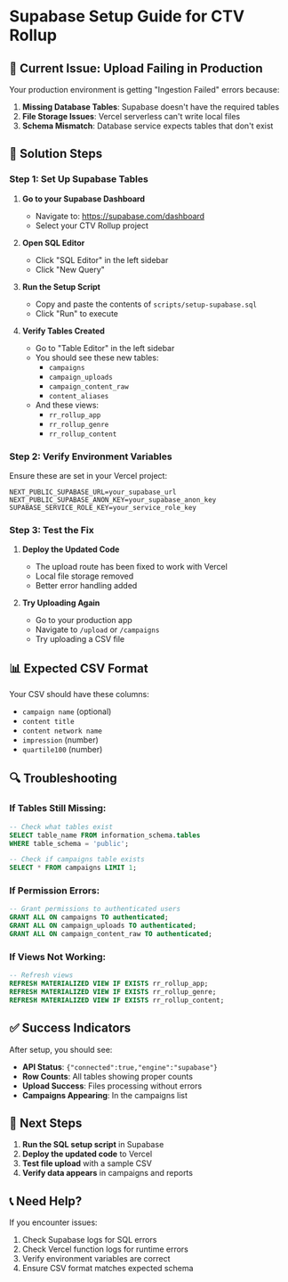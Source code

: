# Supabase Setup Guide for CTV Rollup

## 🚨 Current Issue: Upload Failing in Production

Your production environment is getting "Ingestion Failed" errors because:
1. **Missing Database Tables**: Supabase doesn't have the required tables
2. **File Storage Issues**: Vercel serverless can't write local files
3. **Schema Mismatch**: Database service expects tables that don't exist

## 🔧 Solution Steps

### Step 1: Set Up Supabase Tables

1. **Go to your Supabase Dashboard**
   - Navigate to: https://supabase.com/dashboard
   - Select your CTV Rollup project

2. **Open SQL Editor**
   - Click "SQL Editor" in the left sidebar
   - Click "New Query"

3. **Run the Setup Script**
   - Copy and paste the contents of `scripts/setup-supabase.sql`
   - Click "Run" to execute

4. **Verify Tables Created**
   - Go to "Table Editor" in the left sidebar
   - You should see these new tables:
     - `campaigns`
     - `campaign_uploads` 
     - `campaign_content_raw`
     - `content_aliases`
   - And these views:
     - `rr_rollup_app`
     - `rr_rollup_genre`
     - `rr_rollup_content`

### Step 2: Verify Environment Variables

Ensure these are set in your Vercel project:

```env
NEXT_PUBLIC_SUPABASE_URL=your_supabase_url
NEXT_PUBLIC_SUPABASE_ANON_KEY=your_supabase_anon_key
SUPABASE_SERVICE_ROLE_KEY=your_service_role_key
```

### Step 3: Test the Fix

1. **Deploy the Updated Code**
   - The upload route has been fixed to work with Vercel
   - Local file storage removed
   - Better error handling added

2. **Try Uploading Again**
   - Go to your production app
   - Navigate to `/upload` or `/campaigns`
   - Try uploading a CSV file

## 📊 Expected CSV Format

Your CSV should have these columns:
- `campaign name` (optional)
- `content title`
- `content network name`
- `impression` (number)
- `quartile100` (number)

## 🔍 Troubleshooting

### If Tables Still Missing:
```sql
-- Check what tables exist
SELECT table_name FROM information_schema.tables 
WHERE table_schema = 'public';

-- Check if campaigns table exists
SELECT * FROM campaigns LIMIT 1;
```

### If Permission Errors:
```sql
-- Grant permissions to authenticated users
GRANT ALL ON campaigns TO authenticated;
GRANT ALL ON campaign_uploads TO authenticated;
GRANT ALL ON campaign_content_raw TO authenticated;
```

### If Views Not Working:
```sql
-- Refresh views
REFRESH MATERIALIZED VIEW IF EXISTS rr_rollup_app;
REFRESH MATERIALIZED VIEW IF EXISTS rr_rollup_genre;
REFRESH MATERIALIZED VIEW IF EXISTS rr_rollup_content;
```

## ✅ Success Indicators

After setup, you should see:
- **API Status**: `{"connected":true,"engine":"supabase"}`
- **Row Counts**: All tables showing proper counts
- **Upload Success**: Files processing without errors
- **Campaigns Appearing**: In the campaigns list

## 🚀 Next Steps

1. **Run the SQL setup script** in Supabase
2. **Deploy the updated code** to Vercel
3. **Test file upload** with a sample CSV
4. **Verify data appears** in campaigns and reports

## 📞 Need Help?

If you encounter issues:
1. Check Supabase logs for SQL errors
2. Check Vercel function logs for runtime errors
3. Verify environment variables are correct
4. Ensure CSV format matches expected schema
